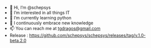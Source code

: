 - 👋 Hi, I’m @schepsys
- 👀 I’m interested in all things IT
- 🌱 I’m currently learning python
- 💞️ I continuously embrace new knowledge
- 📫 You can reach me at tgdragos@gmail.com
- Release : https://github.com/schepsys/schepsys/releases/tag/v.1.0-beta.2.0
<!---
schepsys/schepsys is a ✨ special ✨ repository because its `README.md` (this file) appears on your GitHub profile.
You can click the Preview link to take a look at your changes.
--->
